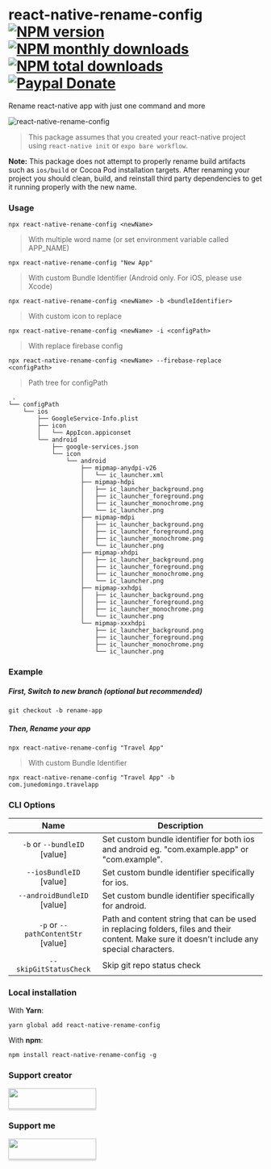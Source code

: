 # react-native-rename-config [![NPM version](https://img.shields.io/npm/v/react-native-rename-config.svg?style=flat)](https://www.npmjs.com/package/react-native-rename-config) [![NPM monthly downloads](https://img.shields.io/npm/dm/react-native-rename-config.svg?style=flat)](https://npm-stat.com/charts.html?package=react-native-rename-config) [![NPM total downloads](https://img.shields.io/npm/dt/react-native-rename-config.svg?style=flat)](https://npm-stat.com/charts.html?package=react-native-rename-config) [![Paypal Donate](https://img.shields.io/badge/paypal-donate-green.svg?style=flat)](https://www.paypal.me/grzmot22)

Rename react-native app with just one command and more

![react-native-rename-config](https://cloud.githubusercontent.com/assets/5106887/24444940/cbcb0a58-149a-11e7-9714-2c7bf5254b0d.gif)

> This package assumes that you created your react-native project using `react-native init` or `expo bare workflow`.

**Note:** This package does not attempt to properly rename build artifacts such as `ios/build` or Cocoa Pod installation targets. After renaming your project you should clean, build, and reinstall third party dependencies to get it running properly with the new name.

### Usage

```
npx react-native-rename-config <newName>
```

> With multiple word name (or set environment variable called APP_NAME)

```
npx react-native-rename-config "New App"
```

> With custom Bundle Identifier (Android only. For iOS, please use Xcode)

```
npx react-native-rename-config <newName> -b <bundleIdentifier>
```

> With custom icon to replace

```
npx react-native-rename-config <newName> -i <configPath>
```

> With replace firebase config

```
npx react-native-rename-config <newName> --firebase-replace <configPath>
```

> Path tree for configPath

```
 .
└── configPath
    └── ios
        ├── GoogleService-Info.plist
        ├── icon
        │   └── AppIcon.appiconset
        └── android
            ├── google-services.json
            └── icon
                └── android
                    ├── mipmap-anydpi-v26
                    │   └── ic_launcher.xml
                    ├── mipmap-hdpi
                    │   ├── ic_launcher_background.png
                    │   ├── ic_launcher_foreground.png
                    │   ├── ic_launcher_monochrome.png
                    │   └── ic_launcher.png
                    ├── mipmap-mdpi
                    │   ├── ic_launcher_background.png
                    │   ├── ic_launcher_foreground.png
                    │   ├── ic_launcher_monochrome.png
                    │   └── ic_launcher.png
                    ├── mipmap-xhdpi
                    │   ├── ic_launcher_background.png
                    │   ├── ic_launcher_foreground.png
                    │   ├── ic_launcher_monochrome.png
                    │   └── ic_launcher.png
                    ├── mipmap-xxhdpi
                    │   ├── ic_launcher_background.png
                    │   ├── ic_launcher_foreground.png
                    │   ├── ic_launcher_monochrome.png
                    │   └── ic_launcher.png
                    └── mipmap-xxxhdpi
                        ├── ic_launcher_background.png
                        ├── ic_launcher_foreground.png
                        ├── ic_launcher_monochrome.png
                        └── ic_launcher.png
```

### Example

##### First, Switch to new branch (optional but recommended)

```
git checkout -b rename-app
```

##### Then, Rename your app

```
npx react-native-rename-config "Travel App"
```

> With custom Bundle Identifier

```
npx react-native-rename-config "Travel App" -b com.junedomingo.travelapp

```

### CLI Options

|            Name            | Description                                                                                                                                  |
| :------------------------: | -------------------------------------------------------------------------------------------------------------------------------------------- |
| `-b` or `--bundleID` [value] | Set custom bundle identifier for both ios and android eg. "com.example.app" or "com.example". |
| `--iosBundleID` [value] | Set custom bundle identifier specifically for ios. |
| `--androidBundleID` [value] | Set custom bundle identifier specifically for android. |
| `-p` or `--pathContentStr` [value] | Path and content string that can be used in replacing folders, files and their content. Make sure it doesn't include any special characters. |
|   `--skipGitStatusCheck`   | Skip git repo status check                                                                                                                   |

### Local installation

With **Yarn**:

```
yarn global add react-native-rename-config
```

With **npm**:

```
npm install react-native-rename-config -g
```

### Support creator

<a href="https://www.buymeacoffee.com/junedomingo"><img src="https://www.buymeacoffee.com/assets/img/custom_images/orange_img.png" style="height: 41px !important;width: 174px !important;box-shadow: 0px 3px 2px 0px rgba(190, 190, 190, 0.5) !important;-webkit-box-shadow: 0px 3px 2px 0px rgba(190, 190, 190, 0.5) !important;"  target="_blank"></a>

### Support me

<a href="https://www.buymeacoffee.com/grzmot22"><img src="https://www.buymeacoffee.com/assets/img/custom_images/orange_img.png" style="height: 41px !important;width: 174px !important;box-shadow: 0px 3px 2px 0px rgba(190, 190, 190, 0.5) !important;-webkit-box-shadow: 0px 3px 2px 0px rgba(190, 190, 190, 0.5) !important;"  target="_blank"></a>
